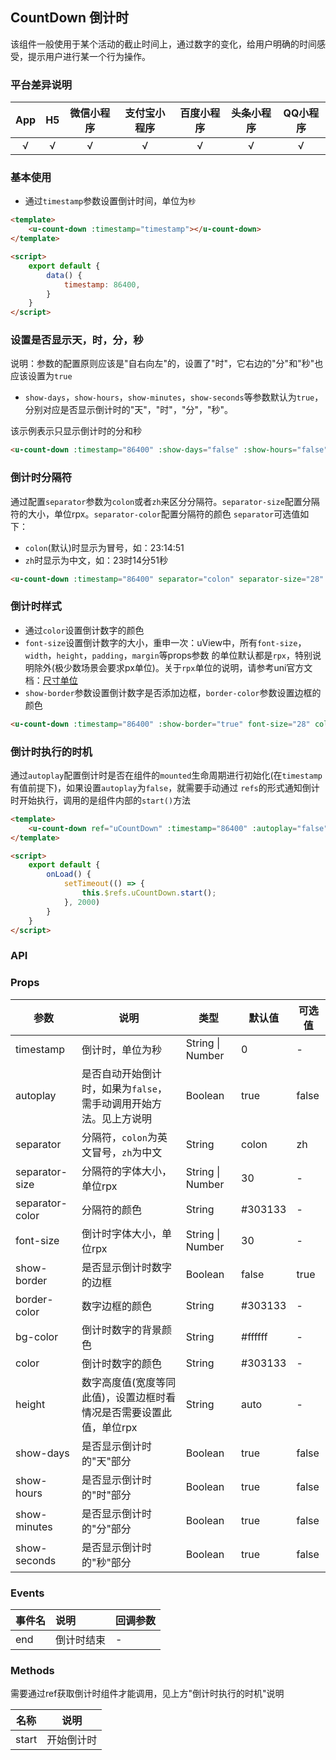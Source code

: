 ## CountDown 倒计时

<demo-model url="/pages/componentsC/countDown/index"></demo-model>


该组件一般使用于某个活动的截止时间上，通过数字的变化，给用户明确的时间感受，提示用户进行某一个行为操作。

### 平台差异说明

|App|H5|微信小程序|支付宝小程序|百度小程序|头条小程序|QQ小程序|
|:-:|:-:|:-:|:-:|:-:|:-:|:-:|
|√|√|√|√|√|√|√|

### 基本使用

- 通过`timestamp`参数设置倒计时间，单位为`秒`

```html
<template>
	<u-count-down :timestamp="timestamp"></u-count-down>
</template>

<script>
	export default {
		data() {
			timestamp: 86400,
		}
	}
</script>
```

### 设置是否显示天，时，分，秒

说明：参数的配置原则应该是"自右向左"的，设置了"时"，它右边的"分"和"秒"也应该设置为`true`

- `show-days`，`show-hours`，`show-minutes`，`show-seconds`等参数默认为`true`，分别对应是否显示倒计时的"天"，"时"，"分"，"秒"。

该示例表示只显示倒计时的分和秒

```html
<u-count-down :timestamp="86400" :show-days="false" :show-hours="false"></u-count-down>
```

### 倒计时分隔符

通过配置`separator`参数为`colon`或者`zh`来区分分隔符。`separator-size`配置分隔符的大小，单位rpx。`separator-color`配置分隔符的颜色
`separator`可选值如下：
- `colon`(默认)时显示为冒号，如：23:14:51
- `zh`时显示为中文，如：23时14分51秒

```html
<u-count-down :timestamp="86400" separator="colon" separator-size="28" separator-color="#606266"></u-count-down>
```

### 倒计时样式

- 通过`color`设置倒计数字的颜色
- `font-size`设置倒计数字的大小，重申一次：uView中，所有`font-size`，`width`，`height`，`padding`，`margin`等props参数
的单位默认都是`rpx`，特别说明除外(极少数场景会要求px单位)。关于`rpx`单位的说明，请参考uni官方文档：[尺寸单位](https://uni-appp.dcloud.io/frame?id=%e5%b0%ba%e5%af%b8%e5%8d%95%e4%bd%8d)
- `show-border`参数设置倒计数字是否添加边框，`border-color`参数设置边框的颜色

```html
<u-count-down :timestamp="86400" :show-border="true" font-size="28" color="#606266" border-color="#909399"></u-count-down>
```

### 倒计时执行的时机

通过`autoplay`配置倒计时是否在组件的`mounted`生命周期进行初始化(在`timestamp`有值前提下)，如果设置`autoplay`为`false`，就需要手动通过
`refs`的形式通知倒计时开始执行，调用的是组件内部的`start()`方法

```html
<template>
	<u-count-down ref="uCountDown" :timestamp="86400" :autoplay="false"></u-count-down>
</template>

<script>
	export default {
		onLoad() {
			setTimeout(() => {
				this.$refs.uCountDown.start();
			}, 2000)
		}
	}
</script>
```

### API

### Props

| 参数          | 说明            | 类型            | 默认值             |  可选值   |
|-------------  |---------------- |---------------|------------------ |-------- |
| timestamp | 倒计时，单位为秒 | String \| Number | 0 | - |
| autoplay | 是否自动开始倒计时，如果为`false`，需手动调用开始方法。见上方说明  | Boolean | true | false |
| separator | 分隔符，`colon`为英文冒号，`zh`为中文 | String  | colon | zh |
| separator-size | 分隔符的字体大小，单位rpx | String \| Number  | 30 | - |
| separator-color | 分隔符的颜色 | String  | #303133 | - |
| font-size | 倒计时字体大小，单位rpx | String \| Number  | 30 | - |
| show-border | 是否显示倒计时数字的边框 | Boolean | false | true |
| border-color | 数字边框的颜色 | String  | #303133 | - |
| bg-color | 倒计时数字的背景颜色 | String  | #ffffff | - |
| color | 倒计时数字的颜色 | String  | #303133 | - |
| height | 数字高度值(宽度等同此值)，设置边框时看情况是否需要设置此值，单位rpx | String  | auto | - |
| show-days | 是否显示倒计时的"天"部分 | Boolean  | true | false |
| show-hours | 是否显示倒计时的"时"部分 | Boolean  | true | false |
| show-minutes | 是否显示倒计时的"分"部分 | Boolean  | true | false |
| show-seconds | 是否显示倒计时的"秒"部分 | Boolean  | true | false |


### Events

|事件名|说明|回调参数|
|:-|:-|:-|
|end|倒计时结束|-|



### Methods

需要通过ref获取倒计时组件才能调用，见上方"倒计时执行的时机"说明

| 名称          | 说明            |
|-------------  |---------------- |
| start | 开始倒计时  |

